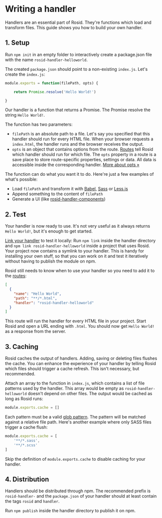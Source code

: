 # Writing a handler

Handlers are an essential part of Rosid. They're functions which load and transform files. This guide shows you how to build your own handler.

## 1. Setup

Run `npm init` in an empty folder to interactively create a package.json file with the name `rosid-handler-helloworld`.

The created `package.json` should point to a non-existing `index.js`. Let's create the `index.js`:

```js
module.exports = function(filePath, opts) {

	return Promise.resolve('Hello World!')

}
```

Our handler is a function that returns a Promise. The Promise resolve the string `Hello World!`.

The function has two parameters:

- `filePath` is an absolute path to a file. Let's say you specified that this handler should run for every HTML file. When your browser requests a `index.html`, the handler runs and the browser receives the output.
- `opts` is an object that contains options from the route. [Routes](Routes.md) tell Rosid which handler should run for which file. The `opts` property in a route is a save place to store route-specific properties, settings or data. All data is accessible inside the corresponding handler. [More about opts &#187;](Routes.md#opts)

The function can do what you want it to do. Here're just a few examples of what's possible:

- Load `filePath` and transform it with [Babel](https://babeljs.io), [Sass](http://sass-lang.com) or [Less.js](http://lesscss.org)
- Append something to the content of `filePath`
- Generate a UI (like [rosid-handler-components](https://github.com/comwrap/rosid-handler-components))

## 2. Test

Your handler is now ready to use. It's not very useful as it always returns `Hello World!`, but it's enough to get started.

[Link your handler](https://docs.npmjs.com/cli/link) to test it locally: Run `npm link` inside the handler directory and `npm link rosid-handler-helloworld` inside a project that uses Rosid. Your project now contains a symlink to your handler. This is handy for installing your own stuff, so that you can work on it and test it iteratively without having to publish the module on npm.

Rosid still needs to know when to use your handler so you need to add it to the [routes](Routes.md):

```json
[
  {
    "name": "Hello World",
    "path": "**/*.html",
    "handler": "rosid-handler-helloworld"
  }
]
```

This route will run the handler for every HTML file in your project. Start Rosid and open a URL ending with `.html`. You should now get `Hello World!` as a response from the server.

## 3. Caching

Rosid caches the output of handlers. Adding, saving or deleting files flushes the cache. You can enhance the experience of your handler by telling Rosid which files should trigger a cache refresh. This isn't necessary, but recommended.

Attach an array to the function in `index.js`, which contains a list of file patterns used by the handler. This array would be empty as `rosid-handler-helloworld` doesn't depend on other files. The output would be cached as long as Rosid runs:

```js
module.exports.cache = []
```

Each pattern must be a valid [glob pattern](Patterns.md). The pattern will be matched against a relative file path. Here's another example where only SASS files trigger a cache flush:

```js
module.exports.cache = [
	'**/*.sass',
	'**/*.scss'
]
```

Skip the definition of `module.exports.cache` to disable caching for your handler.

## 4. Distribution

Handlers should be distributed through npm. The recommended prefix is `rosid-handler-` and the `package.json` of your handler should at least contain the tags `rosid` and `handler`.

Run `npm publish` inside the handler directory to publish it on npm.